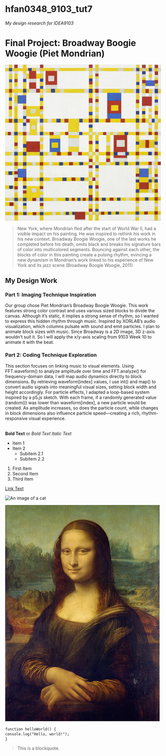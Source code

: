 # hfan0348_9103_tut7
###### My design research for IDEA9103
# Final Project: Broadway Boogie Woogie (Piet Mondrian)
![An image of Broadway Boogie Woogie](readmeimages/Piet_Mondrian_Broadway_Boogie_Woogie.jpeg)
> New York, where Mondrian fled after the start of World War II, had a visible impact on his painting. He was inspired to rethink his work in his new context. Broadway Boogie Woogie, one of the last works he completed before his death, omits black and breaks his signature bars of color into multicolored segments. Bouncing against each other, the blocks of color in this painting create a pulsing rhythm, evincing a new dynamism in Mondrian’s work linked to his experience of New York and its jazz scene.(Broadway Boogie Woogie, 2011)
## My Design Work

### Part 1: Imaging Technique Inspiration
Our group chose Piet Mondrian’s Broadway Boogie Woogie. This work features strong color contrast and uses various sized blocks to divide the canvas. Although it’s static, it implies a strong sense of rhythm, so I wanted to express this hidden rhythm through music. Inspired by XORLAB’s audio visualization, which columns pulsate with sound and emit particles. I plan to animate block sizes with music. Since Broadway is a 2D image, 3D z-axis wouldn’t suit it. So I will apply the x/y-axis scaling from 9103 Week 10 to animate it with the beat.
### Part 2: Coding Technique Exploration
This section focuses on linking music to visual elements. Using FFT.waveform() to analyze amplitude over time and FFT.analyze() for frequency-domain data, I will map audio dynamics directly to block dimensions. By retrieving waveform[index] values, I use int() and map() to convert audio signals into meaningful visual sizes, setting block width and height accordingly. For particle effects, I adapted a loop-based system inspired by a p5.js sketch. With each frame, if a randomly generated value (random()) was lower than waveform[index], a new particle would be created. As amplitude increases, so does the particle count, while changes in block dimensions also influence particle speed—creating a rich, rhythm-responsive visual experience.

####
#####
###### 


**Bold Text** or _Bold Text_
*Italic Text*

- Item 1
- Item 2
  - Subitem 2.1
  - Subitem 2.2

1. First Item
2. Second Item
3. Third Item

[Link Text](https://www.google.com)

![An image of a cat](https://placekitten.com/200/300)

![An image of the Mona Lisa](readmeimages/Mona_Lisa_by_Leonardo_da_Vinci_500_x_700.jpg)

```
function helloWorld() {
console.log("Hello, world!");
}
```

> This is a blockquote.
